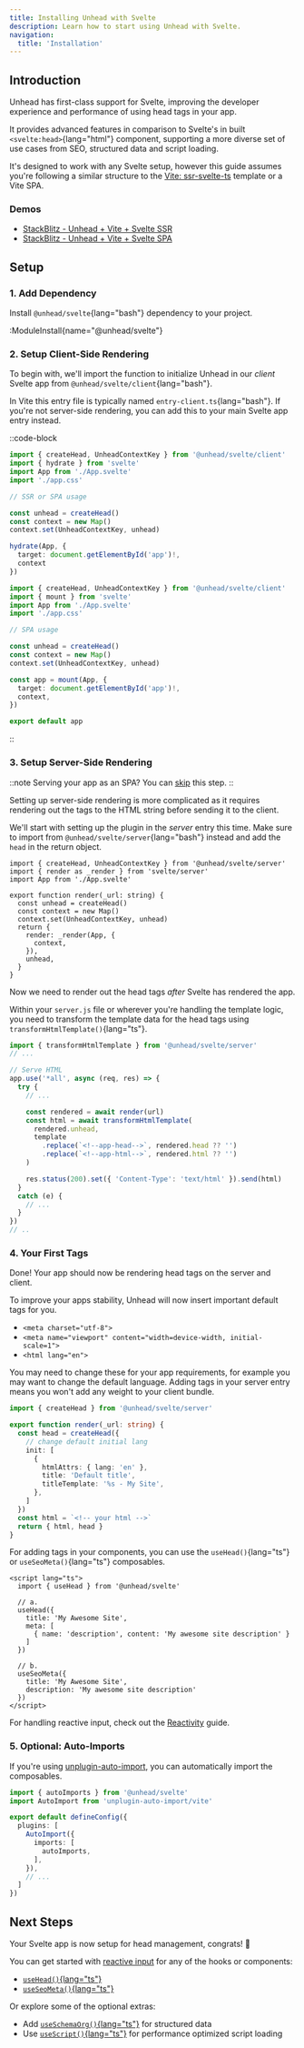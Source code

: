 ```yaml
---
title: Installing Unhead with Svelte
description: Learn how to start using Unhead with Svelte.
navigation:
  title: 'Installation'
---
```


## Introduction

Unhead has first-class support for Svelte, improving the developer experience and performance of using head tags in your app.

It provides advanced features in comparison to Svelte's in built `<svelte:head>`{lang="html"} component, supporting a more diverse set of use cases from SEO, structured data and
script loading.

It's designed to work with any Svelte setup, however this guide assumes you're following a similar structure to the [Vite: ssr-svelte-ts](https://github.com/bluwy/create-vite-extra/tree/master/template-ssr-Svelte-ts) template
or a Vite SPA.

### Demos

- [StackBlitz - Unhead + Vite + Svelte SSR](https://stackblitz.com/edit/github-ckbygkxk)
- [StackBlitz - Unhead + Vite + Svelte SPA](https://stackblitz.com/edit/vitejs-vite-tfv9egtq)

## Setup

### 1. Add Dependency

Install `@unhead/svelte`{lang="bash"} dependency to your project.

:ModuleInstall{name="@unhead/svelte"}

### 2. Setup Client-Side Rendering

To begin with, we'll import the function to initialize Unhead in our _client_ Svelte app from `@unhead/svelte/client`{lang="bash"}.

In Vite this entry file is typically named `entry-client.ts`{lang="bash"}. If you're not server-side rendering, you can add this to your main Svelte app entry instead.

::code-block

```ts {1,7,12,14} [src/entry-client.ts]
import { createHead, UnheadContextKey } from '@unhead/svelte/client'
import { hydrate } from 'svelte'
import App from './App.svelte'
import './app.css'

// SSR or SPA usage

const unhead = createHead()
const context = new Map()
context.set(UnheadContextKey, unhead)

hydrate(App, {
  target: document.getElementById('app')!,
  context
})
```

```ts [src/main.ts]
import { createHead, UnheadContextKey } from '@unhead/svelte/client'
import { mount } from 'svelte'
import App from './App.svelte'
import './app.css'

// SPA usage

const unhead = createHead()
const context = new Map()
context.set(UnheadContextKey, unhead)

const app = mount(App, {
  target: document.getElementById('app')!,
  context,
})

export default app
```

::

### 3. Setup Server-Side Rendering

::note
Serving your app as an SPA? You can [skip](/docs/svelte/installation#_4-your-first-tags) this step.
::

Setting up server-side rendering is more complicated as it requires rendering out the tags to the HTML string before sending it to the client.

We'll start with setting up the plugin in the _server_ entry this time. Make sure to import from `@unhead/svelte/server`{lang="bash"} instead
and add the `head` in the return object.

```tsx {1,7,10,12,15} [src/entry-server.ts]
import { createHead, UnheadContextKey } from '@unhead/svelte/server'
import { render as _render } from 'svelte/server'
import App from './App.svelte'

export function render(_url: string) {
  const unhead = createHead()
  const context = new Map()
  context.set(UnheadContextKey, unhead)
  return {
    render: _render(App, {
      context,
    }),
    unhead,
  }
}
```

Now we need to render out the head tags _after_ Svelte has rendered the app.

Within your `server.js` file or wherever you're handling the template logic, you need to transform the template data
for the head tags using `transformHtmlTemplate()`{lang="ts"}.

```ts {1,9-14} [server.ts]
import { transformHtmlTemplate } from '@unhead/svelte/server'
// ...

// Serve HTML
app.use('*all', async (req, res) => {
  try {
    // ...

    const rendered = await render(url)
    const html = await transformHtmlTemplate(
      rendered.unhead,
      template
        .replace(`<!--app-head-->`, rendered.head ?? '')
        .replace(`<!--app-html-->`, rendered.html ?? '')
    )

    res.status(200).set({ 'Content-Type': 'text/html' }).send(html)
  }
  catch (e) {
    // ...
  }
})
// ..
```

### 4. Your First Tags

Done! Your app should now be rendering head tags on the server and client.

To improve your apps stability, Unhead will now insert important default tags for you.

- `<meta charset="utf-8">`
- `<meta name="viewport" content="width=device-width, initial-scale=1">`
- `<html lang="en">`

You may need to change these for your app requirements, for example you may want to change the default language. Adding
tags in your server entry means you won't add any weight to your client bundle.

```ts {2,6-8} [src/entry-server.ts]
import { createHead } from '@unhead/svelte/server'

export function render(_url: string) {
  const head = createHead({
    // change default initial lang
    init: [
      {
        htmlAttrs: { lang: 'en' },
        title: 'Default title',
        titleTemplate: '%s - My Site',
      },
    ]
  })
  const html = `<!-- your html -->`
  return { html, head }
}
```

For adding tags in your components, you can use the `useHead()`{lang="ts"} or `useSeoMeta()`{lang="ts"} composables.

```sveltehtml [App.svelte]
<script lang="ts">
  import { useHead } from '@unhead/svelte'

  // a.
  useHead({
    title: 'My Awesome Site',
    meta: [
      { name: 'description', content: 'My awesome site description' }
    ]
  })

  // b.
  useSeoMeta({
    title: 'My Awesome Site',
    description: 'My awesome site description'
  })
</script>
```

For handling reactive input, check out the [Reactivity](/docs/svelte/head/guides/core-concepts/reactivity) guide.

### 5. Optional: Auto-Imports

If you're using  [unplugin-auto-import](https://github.com/antfu/unplugin-auto-import), you can automatically import the composables.

```ts [vite.config.ts]
import { autoImports } from '@unhead/svelte'
import AutoImport from 'unplugin-auto-import/vite'

export default defineConfig({
  plugins: [
    AutoImport({
      imports: [
        autoImports,
      ],
    }),
    // ...
  ]
})
```

## Next Steps

Your Svelte app is now setup for head management, congrats! 🎉

You can get started with [reactive input](/docs/svelte/head/guides/core-concepts/reactivity) for any of the hooks or components:
- [`useHead()`{lang="ts"}](/docs/head/api/composables/use-head)
- [`useSeoMeta()`{lang="ts"}](/docs/head/api/composables/use-seo-meta)

Or explore some of the optional extras:

- Add [`useSchemaOrg()`{lang="ts"}](/docs/head/api/composables/use-schema-org) for structured data
- Use [`useScript()`{lang="ts"}](/docs/head/api/composables/use-script) for performance optimized script loading
